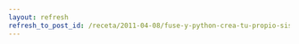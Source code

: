 ```yaml
---
layout: refresh
refresh_to_post_id: /receta/2011-04-08/fuse-y-python-crea-tu-propio-sistema-de-ficheros-fcilmente
---
```

